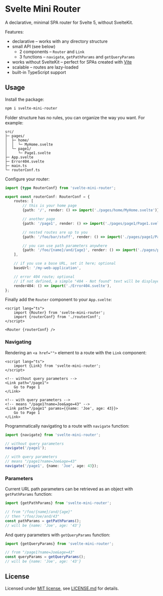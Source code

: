 # Svelte Mini Router

A declarative, minimal SPA router for Svelte 5, without SvelteKit. 

Features:

* declarative – works with any directory structure
* small API (see below)
    * 2 components – `Router` and `Link`
    * 3 functions – `navigate`, `getPathParams` and `getQueryParams`
* works without SvelteKit – perfect for SPAs created with [Vite](https://vite.dev/guide/#scaffolding-your-first-vite-project)
* scalable – routes are lazy-loaded
* built-in TypeScript support

## Usage

Install the package:

```bash
npm i svelte-mini-router
```

Folder structure has no rules, you can organize the way you want. For example:

```
src/
├─ pages/
│  ├─ home/
│  │  └─ MyHome.svelte
│  └─ page1/
│     └─ Page1.svelte
├─ App.svelte
├─ Error404.svelte
├─ main.ts
└─ routerConf.ts
```

Configure your router:

```ts
import {type RouterConf} from 'svelte-mini-router';

export const routerConf: RouterConf = {
    routes: [
        // this is your home page
        {path: '/', render: () => import('./pages/home/MyHome.svelte')},

        // another page
        {path: '/page1', render: () => import('./pages/page1/Page1.svelte')},

        // nested routes are up to you
        {path: '/foo/bar/stuff', render: () => import('./pages/page1/Page1.svelte')},

        // you can use path parameters anywhere
        {path: '/foo/{name}/and/{age}', render: () => import('./pages/page1/Page1.svelte')},
    ],

    // if you use a base URL, set it here; optional
    baseUrl: '/my-web-application',

    // error 404 route; optional
    // if not defined, a simple "404 - Not found" text will be displayed
    render404: () => import('./Error404.svelte'),
};
```

Finally add the `Router` component to your `App.svelte`:

```svelte
<script lang="ts">
    import {Router} from 'svelte-mini-router';
    import {routerConf} from './routerConf';
</script>

<Router {routerConf} />
```

### Navigating

Rendering an `<a href="">` element to a route with the `Link` component:

```svelte
<script lang="ts">
    import {Link} from 'svelte-mini-router';
</script>

<!-- without query parameters -->
<Link path="/page1">
    Go to Page 1
</Link>

<!-- with query parameters -->
<!-- means "/page1?name=Joe&age=43" -->
<Link path="/page1" params={{name: 'Joe', age: 43}}>
    Go to Page 1
</Link>
```

Programmatically navigating to a route with `navigate` function:

```ts
import {navigate} from 'svelte-mini-router';

// without query parameters
navigate('/page1');

// with query parameters
// means "/page1?name=Joe&age=43"
navigate('/page1', {name: 'Joe', age: 43});
```

### Parameters

Current URL path parameters can be retrieved as an object with `getPathParams` function:

```ts
import {getPathParams} from 'svelte-mini-router';

// from "/foo/{name}/and/{age}"
// then "/foo/Joe/and/43"
const pathParams = getPathParams();
// will be {name: 'Joe', age: '43'}
```

And query parameters with `getQueryParams` function:

```ts
import {getQueryParams} from 'svelte-mini-router';

// from "/page1?name=Joe&age=43"
const queryParams = getQueryParams();
// will be {name: 'Joe', age: '43'}
```

## License

Licensed under [MIT license](https://opensource.org/licenses/MIT), see [LICENSE.md](LICENSE.md) for details.

